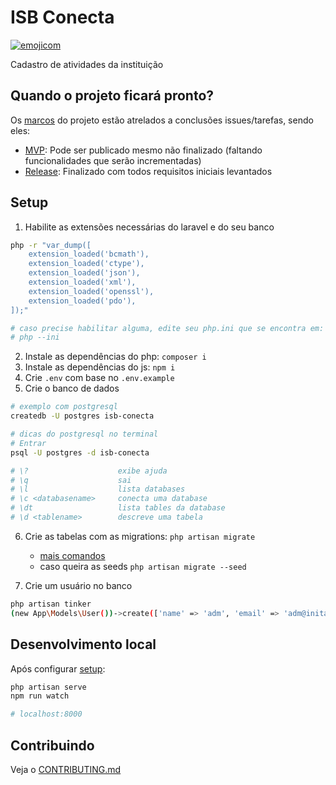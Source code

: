# ISB Conecta

[![emojicom](https://img.shields.io/badge/emojicom-%F0%9F%90%9B%20%F0%9F%86%95%20%F0%9F%92%AF%20%F0%9F%91%AE%20%F0%9F%86%98%20%F0%9F%92%A4-%23fff)](https://gist.github.com/nenitf/1cf5182bff009974bf436f978eea1996#emojicom)

Cadastro de atividades da instituição

## Quando o projeto ficará pronto?

Os [marcos](https://github.com/nenitf/isb-conecta/milestones) do projeto estão atrelados a conclusões issues/tarefas, sendo eles:
- [MVP](https://github.com/nenitf/isb-conecta/milestone/1): Pode ser publicado mesmo não finalizado (faltando funcionalidades que serão incrementadas)
- [Release](https://github.com/nenitf/isb-conecta/milestone/2): Finalizado com todos requisitos iniciais levantados

## Setup

1. Habilite as extensões necessárias do laravel e do seu banco
```sh
php -r "var_dump([
    extension_loaded('bcmath'),
    extension_loaded('ctype'),
    extension_loaded('json'),
    extension_loaded('xml'),
    extension_loaded('openssl'),
    extension_loaded('pdo'),
]);"

# caso precise habilitar alguma, edite seu php.ini que se encontra em:
# php --ini
```
2. Instale as dependências do php: ``composer i``
3. Instale as dependências do js: ``npm i``
4. Crie `.env` com base no `.env.example`
5. Crie o banco de dados
```sh
# exemplo com postgresql
createdb -U postgres isb-conecta

# dicas do postgresql no terminal
# Entrar
psql -U postgres -d isb-conecta

# \?                    exibe ajuda
# \q                    sai
# \l                    lista databases
# \c <databasename>     conecta uma database
# \dt                   lista tables da database
# \d <tablename>        descreve uma tabela
```
6. Crie as tabelas com as migrations: ``php artisan migrate``
    - [mais comandos](tech-help.md)
    - caso queira as seeds ``php artisan migrate --seed``

7. Crie um usuário no banco

```sh
php artisan tinker
(new App\Models\User())->create(['name' => 'adm', 'email' => 'adm@inital.com', 'password' => bcrypt('123456')]);
```

## Desenvolvimento local

Após configurar [setup](#setup):

```sh
php artisan serve
npm run watch

# localhost:8000
```

## Contribuindo

Veja o [CONTRIBUTING.md](CONTRIBUTING.md)
